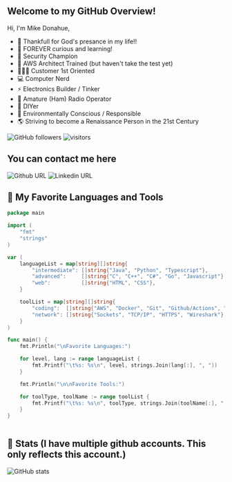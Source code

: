 ## Welcome to my GitHub Overview!

Hi, I'm Mike Donahue,

- 🌈 Thankfull for God's presance in my life!!
- 🌱 FOREVER curious and learning!
- 🤺 Security Champion
- 🏫 AWS Architect Trained (but haven't take the test yet)
- 🧑‍🤝‍🧑 Customer 1st Oriented
- 💻 Computer Nerd
- ⚡ Electronics Builder / Tinker
- 📡 Amature (Ham) Radio Operator
- 🔨 DIYer
- 🏡 Environmentally Conscious / Responsible
- 🌎 Striving to become a Renaissance Person in the 21st Century

![GitHub followers](https://img.shields.io/github/followers/mjdusa)
![visitors](https://visitor-badge.laobi.icu/badge?page_id=mjdusa.mjdusa)


## You can contact me here

![Github URL](https://img.shields.io/static/v1?message=mjdusa&logo=github&labelColor=5c5c5c&color=1182c3&logoColor=white&label=%20&link=http%3A%2F%2Fgithub.com%2Fmjdusa&link=http%3A%2F%2Fgithub.com%2Fmjdusa)
![Linkedin URL](https://img.shields.io/static/v1?message=Michael%20Donahue&logo=linkedin&labelColor=5c5c5c&color=1182c3&logoColor=white&label=Linked%20In&link=http%3A%2F%2Fwww.linkedin.com%2Fin%2Fmichael-donahue-15138314%2F&link=http%3A%2F%2Fwww.linkedin.com%2Fin%2Fmichael-donahue-15138314%2F)


## 🎨 My Favorite Languages and Tools
```go
package main

import (
	"fmt"
	"strings"
)

var (
	languageList = map[string][]string{
		"intermediate": []string{"Java", "Python", "Typescript"},
		"advanced":     []string{"C", "C++", "C#", "Go", "Javascript"},
		"web":          []string{"HTML", "CSS"},
	}

	toolList = map[string][]string{
		"coding":  []string{"AWS", "Docker", "Git", "Github/Actions", "VSCode"},
		"network": []string{"Sockets", "TCP/IP", "HTTPS", "Wireshark"},
	}
)

func main() {
	fmt.Println("\nFavorite Languages:")

	for level, lang := range languageList {
		fmt.Printf("\t%s: %s\n", level, strings.Join(lang[:], ", "))
	}

	fmt.Println("\n\nFavorite Tools:")

	for toolType, toolName := range toolList {
		fmt.Printf("\t%s: %s\n", toolType, strings.Join(toolName[:], ", "))
	}
}
  
```
## 📃 Stats (I have multiple github accounts.  This only reflects this account.)

![GitHub stats](https://github-readme-stats.vercel.app/api?username=mjdusa&count_private=true&show_icons=true)
